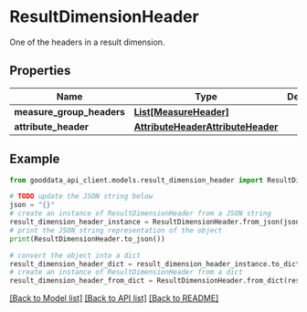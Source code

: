 # ResultDimensionHeader

One of the headers in a result dimension.

## Properties

Name | Type | Description | Notes
------------ | ------------- | ------------- | -------------
**measure_group_headers** | [**List[MeasureHeader]**](MeasureHeader.md) |  | [optional] 
**attribute_header** | [**AttributeHeaderAttributeHeader**](AttributeHeaderAttributeHeader.md) |  | 

## Example

```python
from gooddata_api_client.models.result_dimension_header import ResultDimensionHeader

# TODO update the JSON string below
json = "{}"
# create an instance of ResultDimensionHeader from a JSON string
result_dimension_header_instance = ResultDimensionHeader.from_json(json)
# print the JSON string representation of the object
print(ResultDimensionHeader.to_json())

# convert the object into a dict
result_dimension_header_dict = result_dimension_header_instance.to_dict()
# create an instance of ResultDimensionHeader from a dict
result_dimension_header_from_dict = ResultDimensionHeader.from_dict(result_dimension_header_dict)
```
[[Back to Model list]](../README.md#documentation-for-models) [[Back to API list]](../README.md#documentation-for-api-endpoints) [[Back to README]](../README.md)


